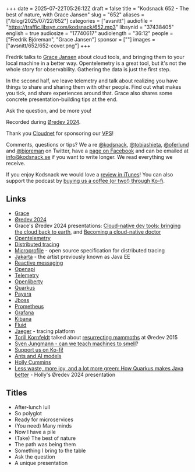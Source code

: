 +++
date = 2025-07-22T05:26:12Z
draft = false
title = "Kodsnack 652 - The best of nature, with Grace Jansen"
slug = "652"
aliases = ["/blog/2025/07/22/652"]
categories = ["avsnitt"]
audiofile = "https://traffic.libsyn.com/kodsnack/652.mp3"
libsynid = "37438405"
english = true
audiosize = "17740617"
audiolength = "36:12"
people = ["Fredrik Björeman", "Grace Jansen"]
sponsor = [""]
images = ["avsnitt/652/652-cover.png"]
+++

Fredrik talks to [Grace Jansen](https://www.linkedin.com/in/grace-jansen/?originalSubdomain=uk) about cloud tools, and bringing them to your local machine in a better way. Opentelemetry is a great tool, but it's not the whole story for observability. Gathering the data is just the first step.

In the second half, we leave telemetry and talk about realizing you have things to share and sharing them with other people. Find out what makes you tick, and share experiences around that. Grace also shares some concrete presentation-building tips at the end.

Ask the question, and be more you!

Recorded during [Øredev 2024](https://archive.oredev.org/2024/#/).

Thank you [Cloudnet](http://www.cloudnet.se) for sponsoring our [VPS](http://en.wikipedia.org/wiki/Virtual_private_server)!

Comments, questions or tips? We a	re [@kodsnack](https://www.twitter.com/kodsnack), [@tobiashieta](https://www.twitter.com/tobiashieta), [@oferlund](https://twitter.com/oferlund) and [@bjoreman](https://www.twitter.com/bjoreman) on Twitter, have a [page on Facebook](https://www.facebook.com/kodsnack) and can be emailed at [info@kodsnack.se](mailto:info@kodsnack.se) if you want to write longer. We read everything we receive.

If you enjoy Kodsnack we would love a [review in iTunes](http://itunes.apple.com/se/podcast/kodsnack/id561631498?l=en)! You can also support the podcast by <a href="https://ko-fi.com/kodsnack" rel="payment">buying us a coffee (or two!) through Ko-fi</a>.

## Links ##
* [Grace](https://www.linkedin.com/in/grace-jansen/?originalSubdomain=uk)
* [Øredev 2024](https://archive.oredev.org/2024/#/)
* Grace's Øredev 2024 presentations: [Cloud-native dev tools: bringing the cloud back to earth](https://www.youtube.com/watch?v=IBrQYbsT2XI&list=PLOUKmSqExtAFpg3krEd6CXr3uIyUgP97b&index=67), and [Becoming a cloud-native doctor](https://www.youtube.com/watch?v=1x8BwPESV3E&list=PLOUKmSqExtAFpg3krEd6CXr3uIyUgP97b&index=118)
* [Opentelemetry](https://opentelemetry.io/)
* [Distributed tracing](https://aws.amazon.com/what-is/distributed-tracing/)
* [Microprofile](https://microprofile.io/) - open source specification for distributed tracing
* [Jakarta](https://jakarta.ee/) - the artist previously known as Java EE
* [Reactive messaging](https://microprofile.io/specifications/reactive-messaging/)
* [Openapi](https://www.openapis.org/)
* [Telemetry](https://en.wikipedia.org/wiki/Telemetry#Software)
* [Openliberty](https://openliberty.io/)
* [Quarkus](https://quarkus.io/)
* [Payara](https://www.payara.fish/products/cloud-native-java-deployment-platform/)
* [Jboss](https://en.wikipedia.org/wiki/JBoss_%28company%29)
* [Prometheus](https://en.wikipedia.org/wiki/Prometheus_%28software%29)
* [Grafana](https://en.wikipedia.org/wiki/Grafana)
* [Kibana](https://en.wikipedia.org/wiki/Kibana)
* [Fluid](https://fluid-cloudnative.github.io/docs)
* [Jaeger](https://www.jaegertracing.io/) - tracing platform
* [Torill Kornfeldt](https://kodsnack.se/136/) talked about [resurrecting mammoths](https://vimeo.com/144804778) at Øredev 2015
* [Sven Jungmann - can we teach machines to smell](https://www.youtube.com/watch?v=5MvOgmAvhlU&list=PLOUKmSqExtAFpg3krEd6CXr3uIyUgP97b&index=94)?
* [Support us on Ko-fi!](https://ko-fi.com/kodsnack)
* [Ants and AI models](https://swish.ai/what-do-ants-and-ai-have-in-common/)
* [Holly Cummins](https://hollycummins.com/)
* [Less waste, more joy, and a lot more green: How Quarkus makes Java better](https://www.youtube.com/watch?v=mx4p2zytjvc&list=PLOUKmSqExtAFpg3krEd6CXr3uIyUgP97b&index=106) - Holly's Øredev 2024 presentation

## Titles ##
* After-lunch lull
* So polyglot
* Ready for microservices
* (You need) Many minds
* Now I have a pile
* (Take) The best of nature
* The path was being them
* Something I bring to the table
* Ask the question
* A unique presentation